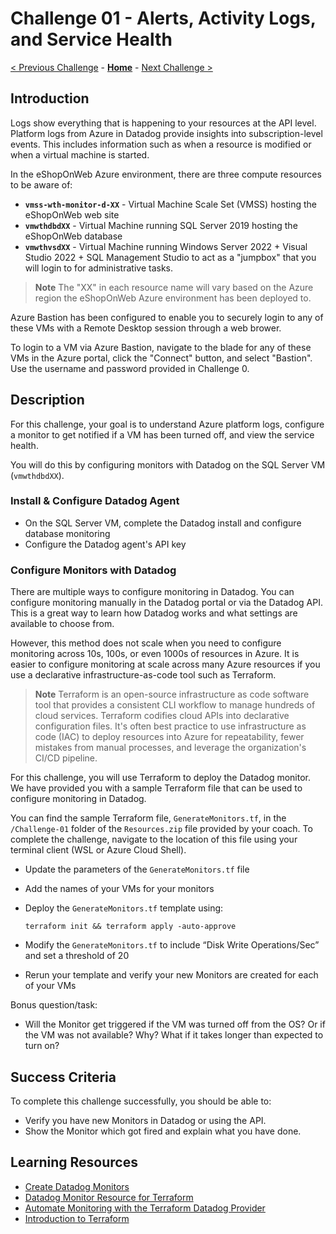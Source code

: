 # Challenge 01 - Alerts, Activity Logs, and Service Health

[< Previous Challenge](./Challenge-00.md) - **[Home](../README.md)** - [Next Challenge >](./Challenge-02.md)

## Introduction

Logs show everything that is happening to your resources at the API level. Platform logs from Azure in Datadog provide insights into subscription-level events. This includes information such as when a resource is modified or when a virtual machine is started.

In the eShopOnWeb Azure environment, there are three compute resources to be aware of:
- **`vmss-wth-monitor-d-XX`** - Virtual Machine Scale Set (VMSS) hosting the eShopOnWeb web site
- **`vmwthdbdXX`** - Virtual Machine running SQL Server 2019 hosting the eShopOnWeb database
- **`vmwthvsdXX`** - Virtual Machine running Windows Server 2022 + Visual Studio 2022 + SQL Management Studio to act as a "jumpbox" that you will login to for administrative tasks.

>**Note** The "XX" in each resource name will vary based on the Azure region the eShopOnWeb Azure environment has been deployed to.

Azure Bastion has been configured to enable you to securely login to any of these VMs with a Remote Desktop session through a web brower. 

To login to a VM via Azure Bastion, navigate to the blade for any of these VMs in the Azure portal, click the "Connect" button, and select "Bastion". Use the username and password provided in Challenge 0.


## Description

For this challenge, your goal is to understand Azure platform logs, configure a monitor to get notified if a VM has been turned off, and view the service health.

You will do this by configuring monitors with Datadog on the SQL Server VM (`vmwthdbdXX`).

### Install & Configure Datadog Agent
- On the SQL Server VM, complete the Datadog install and configure database monitoring
- Configure the Datadog agent's API key

### Configure Monitors with Datadog

There are multiple ways to configure monitoring in Datadog.  You can configure monitoring manually in the Datadog portal or via the Datadog API.  This is a great way to learn how Datadog works and what settings are available to choose from. 

However, this method does not scale when you need to configure monitoring across 10s, 100s, or even 1000s of resources in Azure. It is easier to configure monitoring at scale across many Azure resources if you use a declarative infrastructure-as-code tool such as Terraform.

> **Note** Terraform is an open-source infrastructure as code software tool that provides a consistent CLI workflow to manage hundreds of cloud services. Terraform codifies cloud APIs into declarative configuration files. It's often best practice to use infrastructure as code (IAC) to deploy resources into Azure for repeatability, fewer mistakes from manual processes, and leverage the organization's CI/CD pipeline.

For this challenge, you will use Terraform to deploy the Datadog monitor. We have provided you with a sample Terraform file that can be used to configure monitoring in Datadog. 

You can find the sample Terraform file, `GenerateMonitors.tf`, in the `/Challenge-01` folder of the `Resources.zip` file provided by your coach. To complete the challenge, navigate to the location of this file using your terminal client (WSL or Azure Cloud Shell).

- Update the parameters of the `GenerateMonitors.tf` file 
- Add the names of your VMs for your monitors
- Deploy the `GenerateMonitors.tf` template using: 

    ```terraform init && terraform apply -auto-approve```
 
- Modify the `GenerateMonitors.tf` to include “Disk Write Operations/Sec” and set a threshold of 20
- Rerun your template and verify your new Monitors are created for each of your VMs

Bonus question/task:
- Will the Monitor get triggered if the VM was turned off from the OS? Or if the VM was not available? Why? What if it takes longer than expected to turn on?

## Success Criteria

To complete this challenge successfully, you should be able to:
 - Verify you have new Monitors in Datadog or using the API.
 - Show the Monitor which got fired and explain what you have done.

## Learning Resources

- [Create Datadog Monitors](https://docs.datadoghq.com/monitors/create/)
- [Datadog Monitor Resource for Terraform](https://registry.terraform.io/providers/DataDog/datadog/latest/docs/resources/monitor)
- [Automate Monitoring with the Terraform Datadog Provider](https://learn.hashicorp.com/tutorials/terraform/datadog-provider?in=terraform/use-case)
- [Introduction to Terraform](https://www.youtube.com/watch?v=h970ZBgKINg&t=943s&ab_channel=HashiCorp)
